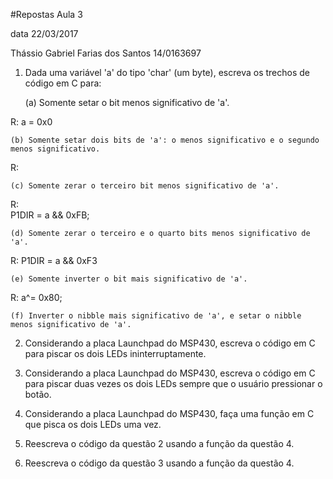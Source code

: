 #Repostas Aula 3

data 22/03/2017

Thássio Gabriel Farias dos Santos 14/0163697

1. Dada uma variável 'a' do tipo 'char' (um byte), escreva os trechos de código em C para:

	(a) Somente setar o bit menos significativo de 'a'.
  
  R: a = 0x0
  
	(b) Somente setar dois bits de 'a': o menos significativo e o segundo menos significativo.
  
  R:
  
	(c) Somente zerar o terceiro bit menos significativo de 'a'.
  
  R:      
     P1DIR = a && 0xFB;
  
	(d) Somente zerar o terceiro e o quarto bits menos significativo de 'a'.
  
  R: P1DIR = a && 0xF3
  
	(e) Somente inverter o bit mais significativo de 'a'.
  
  R: a^= 0x80;
  
	(f) Inverter o nibble mais significativo de 'a', e setar o nibble menos significativo de 'a'. 

2. Considerando a placa Launchpad do MSP430, escreva o código em C para piscar os dois LEDs ininterruptamente.

3. Considerando a placa Launchpad do MSP430, escreva o código em C para piscar duas vezes os dois LEDs sempre que o usuário pressionar o botão.

4. Considerando a placa Launchpad do MSP430, faça uma função em C que pisca os dois LEDs uma vez.

5. Reescreva o código da questão 2 usando a função da questão 4.

6. Reescreva o código da questão 3 usando a função da questão 4.
